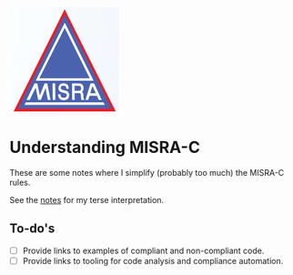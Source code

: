 ![MISRA Logo](./resources/img/MISRA_Logo.png)

# Understanding MISRA-C

These are some notes where I simplify (probably too much) the MISRA-C rules.

See the [notes](./notes.md) for my terse interpretation. 

## To-do's
- [ ] Provide links to examples of compliant and non-compliant code. 
- [ ] Provide links to tooling for code analysis and compliance automation.
